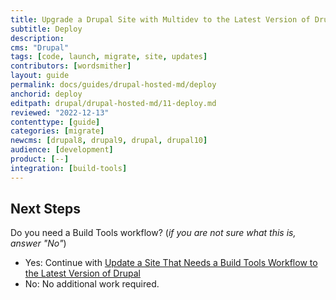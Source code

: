 ```yaml
---
title: Upgrade a Drupal Site with Multidev to the Latest Version of Drupal Using Multidev
subtitle: Deploy
description: 
cms: "Drupal"
tags: [code, launch, migrate, site, updates]
contributors: [wordsmither]
layout: guide
permalink: docs/guides/drupal-hosted-md/deploy
anchorid: deploy
editpath: drupal/drupal-hosted-md/11-deploy.md
reviewed: "2022-12-13"
contenttype: [guide]
categories: [migrate]
newcms: [drupal8, drupal9, drupal, drupal10]
audience: [development]
product: [--]
integration: [build-tools]
---
```


<Partial file="drupal/deploy-live.md" />

## Next Steps

Do you need a Build Tools workflow? (*if you are not sure what this is, answer "No"*)

- Yes: Continue with [Update a Site That Needs a Build Tools Workflow to the Latest Version of Drupal](/guides/drupal-hosted-btworkflow)
- No: No additional work required.
